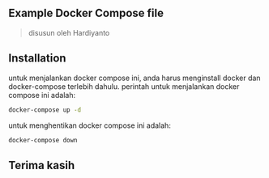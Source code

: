 ## Example Docker Compose file
> disusun oleh Hardiyanto

## Installation
untuk menjalankan docker compose ini, anda harus menginstall docker dan docker-compose terlebih dahulu.
perintah untuk menjalankan docker compose ini adalah:
```bash
docker-compose up -d
```
untuk menghentikan docker compose ini adalah:
```bash
docker-compose down
```

## Terima kasih